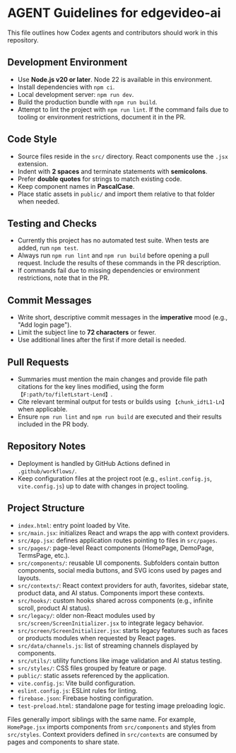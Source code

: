 # AGENT Guidelines for edgevideo-ai

This file outlines how Codex agents and contributors should work in this repository.

## Development Environment
- Use **Node.js v20 or later**. Node 22 is available in this environment.
- Install dependencies with `npm ci`.
- Local development server: `npm run dev`.
- Build the production bundle with `npm run build`.
- Attempt to lint the project with `npm run lint`. If the command fails due to tooling or environment restrictions, document it in the PR.

## Code Style
- Source files reside in the `src/` directory. React components use the `.jsx` extension.
- Indent with **2 spaces** and terminate statements with **semicolons**.
- Prefer **double quotes** for strings to match existing code.
- Keep component names in **PascalCase**.
- Place static assets in `public/` and import them relative to that folder when needed.

## Testing and Checks
- Currently this project has no automated test suite. When tests are added, run `npm test`.
- Always run `npm run lint` and `npm run build` before opening a pull request. Include the results of these commands in the PR description.
- If commands fail due to missing dependencies or environment restrictions, note that in the PR.

## Commit Messages
- Write short, descriptive commit messages in the **imperative** mood (e.g., "Add login page").
- Limit the subject line to **72 characters** or fewer.
- Use additional lines after the first if more detail is needed.

## Pull Requests
- Summaries must mention the main changes and provide file path citations for the key lines modified, using the form `【F:path/to/file†Lstart-Lend】`.
- Cite relevant terminal output for tests or builds using `【chunk_id†L1-Ln】` when applicable.
- Ensure `npm run lint` and `npm run build` are executed and their results included in the PR body.

## Repository Notes
- Deployment is handled by GitHub Actions defined in `.github/workflows/`.
- Keep configuration files at the project root (e.g., `eslint.config.js`, `vite.config.js`) up to date with changes in project tooling.


## Project Structure
- `index.html`: entry point loaded by Vite.
- `src/main.jsx`: initializes React and wraps the app with context providers.
- `src/App.jsx`: defines application routes pointing to files in `src/pages`.
- `src/pages/`: page-level React components (HomePage, DemoPage, TermsPage, etc.).
- `src/components/`: reusable UI components. Subfolders contain button components, social media buttons, and SVG icons used by pages and layouts.
- `src/contexts/`: React context providers for auth, favorites, sidebar state, product data, and AI status. Components import these contexts.
- `src/hooks/`: custom hooks shared across components (e.g., infinite scroll, product AI status).
- `src/legacy/`: older non-React modules used by `src/screen/ScreenInitializer.jsx` to integrate legacy behavior.
- `src/screen/ScreenInitializer.jsx`: starts legacy features such as faces or products modules when requested by React pages.
- `src/data/channels.js`: list of streaming channels displayed by components.
- `src/utils/`: utility functions like image validation and AI status testing.
- `src/styles/`: CSS files grouped by feature or page.
- `public/`: static assets referenced by the application.
- `vite.config.js`: Vite build configuration.
- `eslint.config.js`: ESLint rules for linting.
- `firebase.json`: Firebase hosting configuration.
- `test-preload.html`: standalone page for testing image preloading logic.

Files generally import siblings with the same name. For example, `HomePage.jsx` imports components from `src/components` and styles from `src/styles`. Context providers defined in `src/contexts` are consumed by pages and components to share state.
